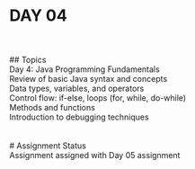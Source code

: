 # DAY 04 <br />
<br />
<br />
## Topics <br />
Day 4: Java Programming Fundamentals<br />
Review of basic Java syntax and concepts<br />
Data types, variables, and operators<br />
Control flow: if-else, loops (for, while, do-while)<br />
Methods and functions<br />
Introduction to debugging techniques<br />
<br />
<br />
# Assignment Status<br />
Assignment assigned with Day 05 assignment<br />
<br />
<br />

